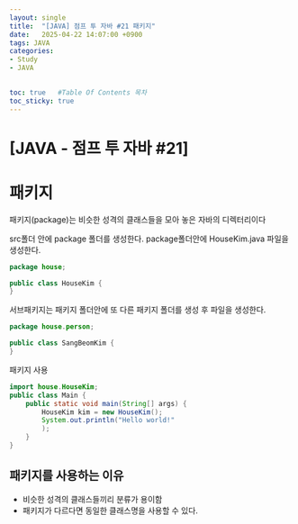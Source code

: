 ```yaml
---
layout: single
title:  "[JAVA] 점프 투 자바 #21 패키지"
date:   2025-04-22 14:07:00 +0900
tags: JAVA
categories: 
- Study
- JAVA

  
toc: true   #Table Of Contents 목차
toc_sticky: true
---
```


# [JAVA - 점프 투 자바 #21] 

# 패키지
패키지(package)는 비슷한 성격의 클래스들을 모아 놓은 자바의 디렉터리이다

src폴더 안에 package 폴더를 생성한다.
package폴더안에 HouseKim.java 파일을 생성한다.
```java
package house;

public class HouseKim {
}

```
서브패키지는 패키지 폴더안에 또 다른 패키지 폴더를 생성 후 파일을 생성한다.
```java
package house.person;

public class SangBeomKim {
}

```
패키지 사용
```java
import house.HouseKim;
public class Main {
    public static void main(String[] args) {
        HouseKim kim = new HouseKim();
        System.out.println("Hello world!"
        );
    }
}
```

## 패키지를 사용하는 이유
- 비슷한 성격의 클래스들끼리 분류가 용이함
- 패키지가 다르다면 동일한 클래스명을 사용할 수 있다.